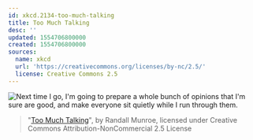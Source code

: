 ```yaml
---
id: xkcd.2134-too-much-talking
title: Too Much Talking
desc: ''
updated: 1554706800000
created: 1554706800000
sources:
  name: xkcd
  url: 'https://creativecommons.org/licenses/by-nc/2.5/'
  license: Creative Commons 2.5
---
```

![Next time I go, I'm going to prepare a whole bunch of opinions that I'm sure are good, and make everyone sit quietly while I run through them.](https://imgs.xkcd.com/comics/too_much_talking.png)
> "[Too Much Talking](https://xkcd.com/2134/)", by Randall Munroe, licensed under Creative Commons Attribution-NonCommercial 2.5 License
